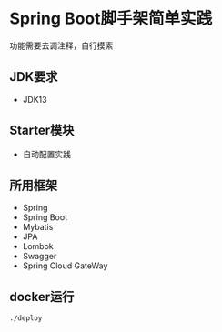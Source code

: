 # Spring Boot脚手架简单实践
功能需要去调注释，自行摸索
## JDK要求
- JDK13
## Starter模块
- 自动配置实践
## 所用框架
- Spring
- Spring Boot
- Mybatis
- JPA
- Lombok
- Swagger
- Spring Cloud GateWay

## docker运行

```
./deploy
```

